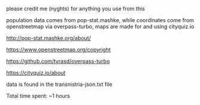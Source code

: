 please credit me (nyghts) for anything you use from this

population data comes from pop-stat.mashke, while coordinates come from openstreetmap via overpass-turbo, maps are made for and using cityquiz.io

http://pop-stat.mashke.org/about/

https://www.openstreetmap.org/copyright

https://github.com/tyrasd/overpass-turbo

https://cityquiz.io/about

data is found in the transnistria-json.txt file

Total time spent: ~1 hours
